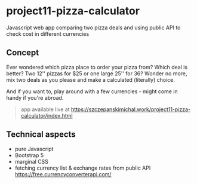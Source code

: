 # project11-pizza-calculator
Javascript web app comparing two pizza deals and using public API to check cost in different currencies

## Concept

Ever wondered which pizza place to order your pizza from? Which deal is better? Two 12'' pizzas for $25 or one large 25'' for 36? 
Wonder no more, mix two deals as you please and make a calculated (literally) choice.

And if you want to, play around with a few currencies - might come in handy if you're abroad.

> app available live at https://szczepanskimichal.work/project11-pizza-calculator/index.html
> 

## Technical aspects
- pure Javascript
- Bootstrap 5
- marginal CSS
- fetching currency list & exchange rates from public API https://free.currencyconverterapi.com/ 
